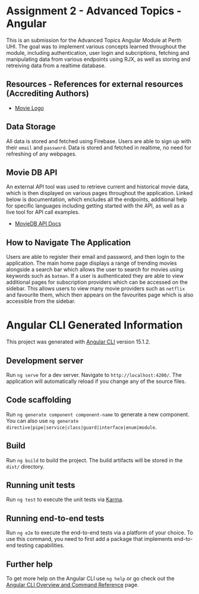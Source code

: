 # Assignment 2 - Advanced Topics - Angular
This is an submission for the Advanced Topics Angular Module at Perth UHI. The goal was to implement various concepts learned throughout the module, including authentication, user login and subcriptions, fetching and manipulating data from various endpoints using RJX, as well as storing and retreiving data from a realtime database. 

## Resources - References for external resources (Accrediting Authors)

- [Movie Logo](https://www.flaticon.com/free-icon/clapperboard_2184561?term=movie&page=1&position=23&origin=search&related_id=2184561)

## Data Storage 
All data is stored and fetched using Firebase. Users are able to sign up with their `email` and `password`. Data is stored and fetched in realtime, no need for refreshing of any webpages.

## Movie DB API
An external API tool was used to retrieve current and historical movie data, which is then displayed on various pages throughout the application. Linked below is documentation, which encludes all the endpoints, additional help for specific languages including getting started with the API, as well as a live tool for API call examples. 
- [MovieDB API Docs](https://developer.themoviedb.org/reference/intro/getting-started)

## How to Navigate The Application
Users are able to register their email and password, and then login to the application. The main home page displays a range of trending movies alongside a search bar which allows the user to search for movies using keywords such as `batman`. If a user is authenticated they are able to view additional pages for subscription providers which can be accessed on the sidebar. This allows users to view many movie providers such as `netflix` and favourite them, which then appears on the favourites page which is also accessible from the sidebar.
 
# Angular CLI Generated Information

This project was generated with [Angular CLI](https://github.com/angular/angular-cli) version 15.1.2.

## Development server

Run `ng serve` for a dev server. Navigate to `http://localhost:4200/`. The application will automatically reload if you change any of the source files.

## Code scaffolding

Run `ng generate component component-name` to generate a new component. You can also use `ng generate directive|pipe|service|class|guard|interface|enum|module`.

## Build

Run `ng build` to build the project. The build artifacts will be stored in the `dist/` directory.

## Running unit tests

Run `ng test` to execute the unit tests via [Karma](https://karma-runner.github.io).

## Running end-to-end tests

Run `ng e2e` to execute the end-to-end tests via a platform of your choice. To use this command, you need to first add a package that implements end-to-end testing capabilities.

## Further help

To get more help on the Angular CLI use `ng help` or go check out the [Angular CLI Overview and Command Reference](https://angular.io/cli) page.

